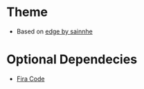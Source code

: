 # Theme
* Based on [edge by sainnhe](https://github.com/sainnhe/edge)

# Optional Dependecies
* [Fira Code](https://github.com/tonsky/FiraCode)
